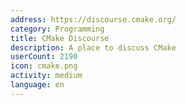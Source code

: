 ```yaml
---
address: https://discourse.cmake.org/
category: Programming
title: CMake Discourse
description: A place to discuss CMake
userCount: 2190
icon: cmake.png
activity: medium
language: en
---
```


